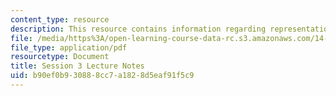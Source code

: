 ```yaml
---
content_type: resource
description: This resource contains information regarding representation of games.
file: /media/https%3A/open-learning-course-data-rc.s3.amazonaws.com/14-12-economic-applications-of-game-theory-fall-2012/b90ef0b930888cc7a1828d5eaf91f5c9_MIT14_12F12_chapter3.pdf
file_type: application/pdf
resourcetype: Document
title: Session 3 Lecture Notes
uid: b90ef0b9-3088-8cc7-a182-8d5eaf91f5c9
---
```

